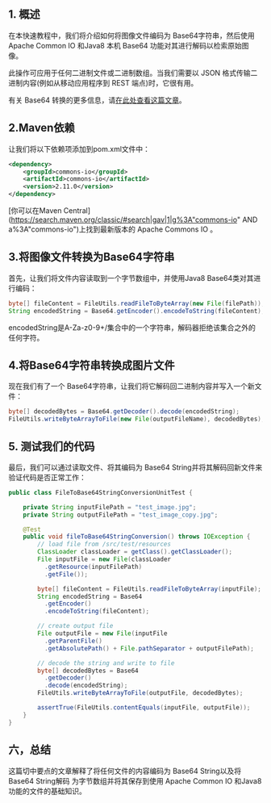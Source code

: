 ## 1. 概述

在本快速教程中，我们将介绍如何将图像文件编码为 Base64字符串，然后使用 Apache Common IO 和Java8 本机 Base64 功能对其进行解码以检索原始图像。

此操作可应用于任何二进制文件或二进制数组。当我们需要以 JSON 格式传输二进制内容(例如从移动应用程序到 REST 端点)时，它很有用。

有关 Base64 转换的更多信息，请[在此处查看这篇文章](https://www.baeldung.com/java-base64-encode-and-decode)。

## 2.Maven依赖

让我们将以下依赖项添加到pom.xml文件中：

```xml
<dependency>
    <groupId>commons-io</groupId>
    <artifactId>commons-io</artifactId>
    <version>2.11.0</version>
</dependency>
```

[你可以在Maven Central](https://search.maven.org/classic/#search|gav|1|g%3A"commons-io" AND a%3A"commons-io")上找到最新版本的 Apache Commons IO 。

## 3.将图像文件转换为Base64字符串

首先，让我们将文件内容读取到一个字节数组中，并使用Java8 Base64类对其进行编码：

```java
byte[] fileContent = FileUtils.readFileToByteArray(new File(filePath));
String encodedString = Base64.getEncoder().encodeToString(fileContent);
```

encodedString是A-Za-z0-9+/集合中的一个字符串，解码器拒绝该集合之外的任何字符。

## 4.将Base64字符串转换成图片文件

现在我们有了一个 Base64字符串，让我们将它解码回二进制内容并写入一个新文件：

```java
byte[] decodedBytes = Base64.getDecoder().decode(encodedString);
FileUtils.writeByteArrayToFile(new File(outputFileName), decodedBytes);
```

## 5. 测试我们的代码

最后，我们可以通过读取文件、将其编码为 Base64 String并将其解码回新文件来验证代码是否正常工作：

```java
public class FileToBase64StringConversionUnitTest {

    private String inputFilePath = "test_image.jpg";
    private String outputFilePath = "test_image_copy.jpg";

    @Test
    public void fileToBase64StringConversion() throws IOException {
        // load file from /src/test/resources
        ClassLoader classLoader = getClass().getClassLoader();
        File inputFile = new File(classLoader
          .getResource(inputFilePath)
          .getFile());

        byte[] fileContent = FileUtils.readFileToByteArray(inputFile);
        String encodedString = Base64
          .getEncoder()
          .encodeToString(fileContent);

        // create output file
        File outputFile = new File(inputFile
          .getParentFile()
          .getAbsolutePath() + File.pathSeparator + outputFilePath);

        // decode the string and write to file
        byte[] decodedBytes = Base64
          .getDecoder()
          .decode(encodedString);
        FileUtils.writeByteArrayToFile(outputFile, decodedBytes);

        assertTrue(FileUtils.contentEquals(inputFile, outputFile));
    }
}
```

## 六，总结

这篇切中要点的文章解释了将任何文件的内容编码为 Base64 String以及将 Base64 String解码 为字节数组并将其保存到使用 Apache Common IO 和Java8 功能的文件的基础知识。